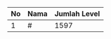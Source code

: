 | No | Nama            | Jumlah Level |
|----|-----------------|--------------|
| 1  | #    |    1597        |
